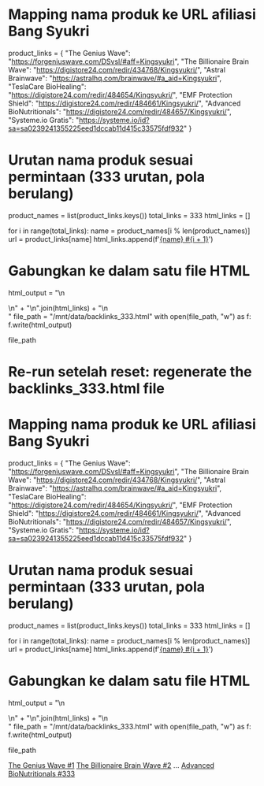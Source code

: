 # Mapping nama produk ke URL afiliasi Bang Syukri
product_links = {
    "The Genius Wave": "https://forgeniuswave.com/DSvsl/#aff=Kingsyukri",
    "The Billionaire Brain Wave": "https://digistore24.com/redir/434768/Kingsyukri/",
    "Astral Brainwave": "https://astralhq.com/brainwave/#a_aid=Kingsyukri",
    "TeslaCare BioHealing": "https://digistore24.com/redir/484654/Kingsyukri/",
    "EMF Protection Shield": "https://digistore24.com/redir/484661/Kingsyukri/",
    "Advanced BioNutritionals": "https://digistore24.com/redir/484657/Kingsyukri/",
    "Systeme.io Gratis": "https://systeme.io/id?sa=sa0239241355225eed1dccab11d415c33575fdf932"
}

# Urutan nama produk sesuai permintaan (333 urutan, pola berulang)
product_names = list(product_links.keys())
total_links = 333
html_links = []

for i in range(total_links):
    name = product_names[i % len(product_names)]
    url = product_links[name]
    html_links.append(f'<a href="{url}" rel="nofollow" target="_blank">{name} #{i + 1}</a>')

# Gabungkan ke dalam satu file HTML
html_output = "<!-- Generated Backlinks -->\n<div>\n" + "\n".join(html_links) + "\n</div>"
file_path = "/mnt/data/backlinks_333.html"
with open(file_path, "w") as f:
    f.write(html_output)

file_path
# Re-run setelah reset: regenerate the backlinks_333.html file

# Mapping nama produk ke URL afiliasi Bang Syukri
product_links = {
    "The Genius Wave": "https://forgeniuswave.com/DSvsl/#aff=Kingsyukri",
    "The Billionaire Brain Wave": "https://digistore24.com/redir/434768/Kingsyukri/",
    "Astral Brainwave": "https://astralhq.com/brainwave/#a_aid=Kingsyukri",
    "TeslaCare BioHealing": "https://digistore24.com/redir/484654/Kingsyukri/",
    "EMF Protection Shield": "https://digistore24.com/redir/484661/Kingsyukri/",
    "Advanced BioNutritionals": "https://digistore24.com/redir/484657/Kingsyukri/",
    "Systeme.io Gratis": "https://systeme.io/id?sa=sa0239241355225eed1dccab11d415c33575fdf932"
}

# Urutan nama produk sesuai permintaan (333 urutan, pola berulang)
product_names = list(product_links.keys())
total_links = 333
html_links = []

for i in range(total_links):
    name = product_names[i % len(product_names)]
    url = product_links[name]
    html_links.append(f'<a href="{url}" rel="nofollow" target="_blank">{name} #{i + 1}</a>')

# Gabungkan ke dalam satu file HTML
html_output = "<!-- Generated Backlinks -->\n<div>\n" + "\n".join(html_links) + "\n</div>"
file_path = "/mnt/data/backlinks_333.html"
with open(file_path, "w") as f:
    f.write(html_output)

file_path

<a href="https://forgeniuswave.com/DSvsl/#aff=Kingsyukri" rel="nofollow" target="_blank">The Genius Wave #1</a>
<a href="https://digistore24.com/redir/434768/Kingsyukri/" rel="nofollow" target="_blank">The Billionaire Brain Wave #2</a>
...
<a href="https://digistore24.com/redir/484657/Kingsyukri/" rel="nofollow" target="_blank">Advanced BioNutritionals #333</a>

